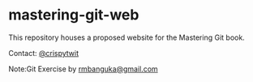 # mastering-git-web



This repository houses a proposed website for the Mastering Git book.

Contact: [@crispytwit](https://twitter.com/crispytwit)

Note:Git  Exercise by rmbanguka@gmail.com
